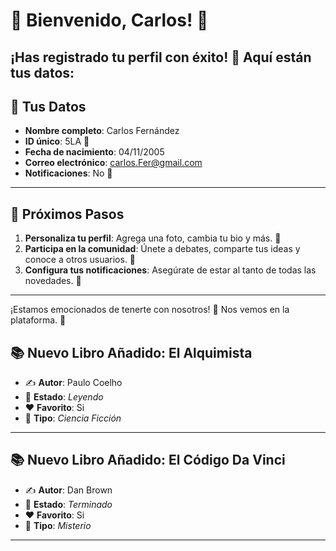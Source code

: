 # 🎉 Bienvenido, **Carlos**! 🎉
¡Has registrado tu perfil con éxito! 🥳 Aquí están tus datos:
---

## 📝 **Tus Datos**
- **Nombre completo**: Carlos Fernández
- **ID único**: 5LA 🔑
- **Fecha de nacimiento**: 04/11/2005
- **Correo electrónico**: carlos.Fer@gmail.com
- **Notificaciones**: No 🔔
---

## 🎯 **Próximos Pasos**
1. **Personaliza tu perfil**: Agrega una foto, cambia tu bio y más. 📸
2. **Participa en la comunidad**: Únete a debates, comparte tus ideas y conoce a otros usuarios. 💬
3. **Configura tus notificaciones**: Asegúrate de estar al tanto de todas las novedades. 🔔
---

¡Estamos emocionados de tenerte con nosotros! 🎉 Nos vemos en la plataforma. 🌟
## 📚 **Nuevo Libro Añadido: El Alquimista**
- ✍️ **Autor**: Paulo Coelho
- 📖 **Estado**: _Leyendo_
- ❤️ **Favorito**: Si
- 🔖 **Tipo**: _Ciencia Ficción_

---
## 📚 **Nuevo Libro Añadido: El Código Da Vinci**
- ✍️ **Autor**: Dan Brown
- 📖 **Estado**: _Terminado_
- ❤️ **Favorito**: Si
- 🔖 **Tipo**: _Misterio_

---
